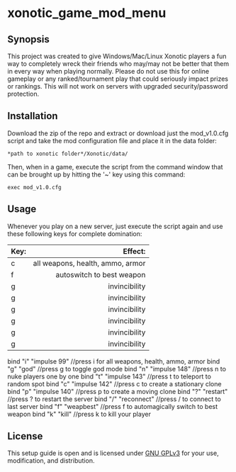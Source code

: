 # xonotic_game_mod_menu


## Synopsis

This project was created to give Windows/Mac/Linux Xonotic players a fun way to completely wreck their friends who may/may not be better that them in every way when playing normally. Please do not use this for online gameplay or any ranked/tournament play that could seriously impact prizes or rankings. This will not work on servers with upgraded security/password protection.

## Installation

Download the zip of the repo and extract or download just the mod_v1.0.cfg script and take the mod configuration file and place it in the data folder:

    *path to xonotic folder*/Xonotic/data/

Then, when in a game, execute the script from the command window that can be brought up by hitting the '~' key using this command:

    exec mod_v1.0.cfg

## Usage

Whenever you play on a new server, just execute the script again and use these following keys for complete domination:

| Key:          | Effect:                          |
| ------------- |---------------------------------:|
| c             | all weapons, health, ammo, armor |
| f             | autoswitch to best weapon        |
| g             | invincibility                    |
| g             | invincibility                    |
| g             | invincibility                    |
| g             | invincibility                    |
| g             | invincibility                    |
| g             | invincibility                    |

bind "i" "impulse 99"         //press i for all weapons, health, ammo, armor
bind "g" "god"                //press g to toggle god mode
bind "n" "impulse 148"        //press n to nuke players one by one
bind "t" "impulse 143"        //press t to teleport to random spot
bind "c" "impulse 142"        //press c to create a stationary clone
bind "p" "impulse 140"        //press p to create a moving clone
bind "?" "restart"            //press ? to restart the server
bind "/" "reconnect"          //press / to connect to last server
bind "f" "weapbest"           //press f to automagically switch to best weapon
bind "k" "kill"               //press k to kill your player
## License

This setup guide is open and is licensed under [GNU GPLv3](https://www.gnu.org/licenses/gpl-3.0.en.html) for your use, modification, and distribution.
